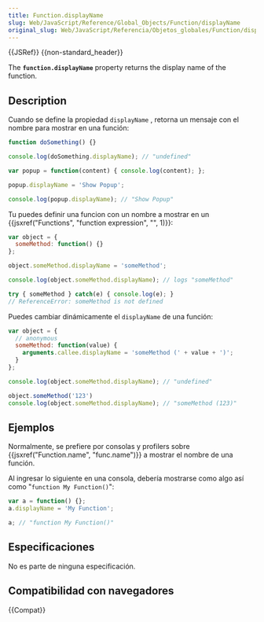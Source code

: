 ```yaml
---
title: Function.displayName
slug: Web/JavaScript/Reference/Global_Objects/Function/displayName
original_slug: Web/JavaScript/Referencia/Objetos_globales/Function/displayName
---
```


{{JSRef}} {{non-standard_header}}

The **`function.displayName`** property returns the display name of the function.

## Description

Cuando se define la propiedad `displayName` , retorna un mensaje con el nombre para mostrar en una función:

```js
function doSomething() {}

console.log(doSomething.displayName); // "undefined"

var popup = function(content) { console.log(content); };

popup.displayName = 'Show Popup';

console.log(popup.displayName); // "Show Popup"
```

Tu puedes definir una funcion con un nombre a mostrar en un {{jsxref("Functions", "function expression", "", 1)}}:

```js
var object = {
  someMethod: function() {}
};

object.someMethod.displayName = 'someMethod';

console.log(object.someMethod.displayName); // logs "someMethod"

try { someMethod } catch(e) { console.log(e); }
// ReferenceError: someMethod is not defined
```

Puedes cambiar dinámicamente el `displayName` de una función:

```js
var object = {
  // anonymous
  someMethod: function(value) {
    arguments.callee.displayName = 'someMethod (' + value + ')';
  }
};

console.log(object.someMethod.displayName); // "undefined"

object.someMethod('123')
console.log(object.someMethod.displayName); // "someMethod (123)"
```

## Ejemplos

Normalmente, se prefiere por consolas y profilers sobre {{jsxref("Function.name", "func.name")}} a mostrar el nombre de una función.

Al ingresar lo siguiente en una consola, debería mostrarse como algo así como "`function My Function()`":

```js
var a = function() {};
a.displayName = 'My Function';

a; // "function My Function()"
```

## Especificaciones

No es parte de ninguna especificación.

## Compatibilidad con navegadores

{{Compat}}
